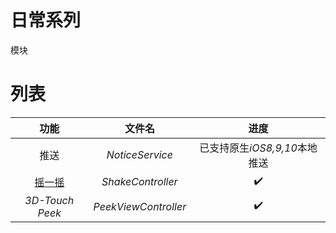 # 日常系列

模块

# 列表

|功能|文件名|进度|
|:-:|:-:|:-:|
|推送|*NoticeService*|已支持原生*iOS8,9,10*本地推送|
|[摇一摇](http://iosugar.com/2017/03/10/iOS-Shake/#more)|*ShakeController*|✔️|
|*3D-Touch Peek*|*PeekViewController*|✔️|


